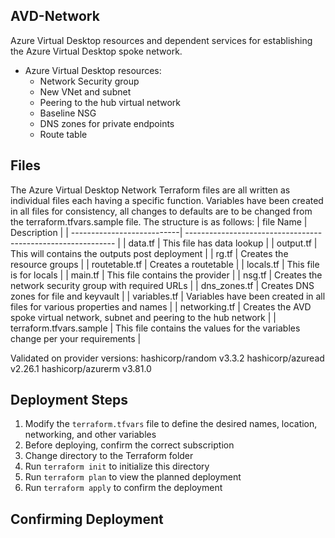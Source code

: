 ## AVD-Network

Azure Virtual Desktop resources and dependent services for establishing the Azure Virtual Desktop spoke network.

- Azure Virtual Desktop resources:
  - Network Security group
  - New VNet and subnet
  - Peering to the hub virtual network
  - Baseline NSG
  - DNS zones for private endpoints
  - Route table

## Files

The Azure Virtual Desktop Network Terraform files are all written as individual files each having a specific function. Variables have been created in all files for consistency, all changes to defaults are to be changed from the terraform.tfvars.sample file. The structure is as follows:
| file Name                  | Description                                                  |
| ---------------------------| ------------------------------------------------------------ |
| data.tf                    | This file has data lookup |
| output.tf                  | This will contains the outputs post deployment |
| rg.tf                      | Creates the resource groups |
| routetable.tf              | Creates a routetable |
| locals.tf                  | This file is for locals |
| main.tf                    | This file contains the provider |
| nsg.tf                     | Creates the network security group with required URLs |
| dns_zones.tf               | Creates DNS zones for file and keyvault |
| variables.tf               | Variables have been created in all files for various properties and names |
| networking.tf              | Creates the AVD spoke virtual network, subnet and peering to the hub network |
| terraform.tfvars.sample    | This file contains the values for the variables change per your requirements |

Validated on provider versions:
hashicorp/random v3.3.2
hashicorp/azuread v2.26.1
hashicorp/azurerm v3.81.0

## Deployment Steps

1. Modify the `terraform.tfvars` file to define the desired names, location, networking, and other variables
2. Before deploying, confirm the correct subscription
3. Change directory to the Terraform folder
4. Run `terraform init` to initialize this directory
5. Run `terraform plan` to view the planned deployment
5. Run `terraform apply` to confirm the deployment

## Confirming Deployment

